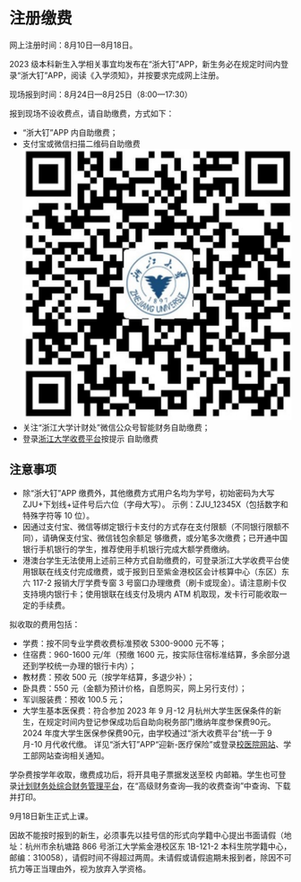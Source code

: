 # 注册缴费

网上注册时间：8月10日—8月18日。

2023 级本科新生入学相关事宜均发布在“浙大钉”APP，新生务必在规定时间内登录“浙大钉”APP，阅读《入学须知》，并按要求完成网上注册。

现场报到时间：8月24日—8月25日（8:00—17:30）

报到现场不设收费点，请自助缴费，方式如下：

- “浙大钉”APP 内自助缴费；
- 支付宝或微信扫描二维码自助缴费
![fee](../assets/fee.png)
- 关注“浙江大学计财处”微信公众号智能财务自助缴费；
- 登录[浙江大学收费平台](http://pay.zju.edu.cn)按提示
自助缴费

## 注意事项

- 除“浙大钉”APP 缴费外，其他缴费方式用户名均为学号，初始密码为大写 ZJU+下划线+证件号后六位（字母大写）。
示例：ZJU_12345X（包括数字和特殊字符等 10 位）。
- 因通过支付宝、微信等绑定银行卡支付的方式存在支付限额（不同银行限额不同），请确保支付宝、微信钱包余额足
够缴费，或分笔多次缴费；已开通中国银行手机银行的学生，推荐使用手机银行完成大额学费缴纳。
- 港澳台学生无法使用上述前三种方式自助缴费的，可登录浙江大学收费平台使用银联在线支付完成缴费，或于报到日至紫金港校区会计核算中心（东区）东六 117-2 报销大厅学费专窗 3 号窗口办理缴费（刷卡或现金）。请注意刷卡仅支持境内银行卡；使用银联在线支付及境内 ATM 机取现，发卡行可能收取一定的手续费。

拟收取的费用包括：

- 学费：按不同专业学费收费标准预收 5300-9000 元不等；
- 住宿费：960-1600 元/年（预缴 1600 元，按实际住宿标准结算，多余部分退还到学校统一办理的银行卡内）；
- 教材费：预收 500 元（按学年结算，多退少补）；
- 卧具费：550 元（金额为预计价格，自愿购买，网上另行支付）；
- 军训服装费：预收 100.5 元；
- 大学生基本医保费：符合参加 2023 年 9 月-12 月杭州大学生医保条件的新生，在规定时间内登记参保成功后自助向税务部门缴纳年度参保费90元。2024 年度大学生医保参保费90元，由学校通过“浙大收费平台”统一于 9 月-10 月代收代缴。
详见“浙大钉”APP“迎新-医疗保险”或登录[校医院网站](http://zdyy.zju.edu.cn)、学工部网站查询相关通知。

学杂费按学年收取，缴费成功后，将开具电子票据发送至校
内邮箱。学生也可登录[计划财务处综合财务管理平台](http://cwcx.zju.edu.cn)，在“高级财务查询—我的收费查询”中查询、下载并打印。

9月18日新生正式上课。

因故不能按时报到的新生，必须事先以挂号信的形式向学籍中心提出书面请假（地址：杭州市余杭塘路 866 号浙江大学紫金港校区东 1B-121-2 本科生院学籍中心，邮编：310058），请假时间不得超过两周。未请假或请假逾期未报到者，除因不可抗力等正当理由外，视为放弃入学资格。
